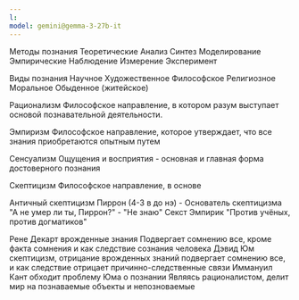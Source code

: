```yaml
---
l:
model: gemini@gemma-3-27b-it
---
```

Методы познания
 Теоретические
   Анализ
   Синтез
   Моделирование
 Эмпирические
   Наблюдение 
   Измерение
   Эксперимент

Виды познания
 Научное
 Художественное
 Философское
 Религиозное
 Моральное
 Обыденное (житейское)

Рационализм
 Философское направление, в котором разум выступает основой познавательной деятельности.

Эмпиризм 
 Философское направление, которое утверждает, что все знания приобретаются опытным путем

Сенсуализм
 Ощущения и восприятия - основная и главная форма достоверного познания

Скептицизм
 Философское направление, в основе

Античный скептицизм
 Пиррон (4-3 в до нэ) - Основатель скептицизма
 "А не умер ли ты, Пиррон?" - "Не знаю"
 Секст Эмпирик
 "Против учёных, против догматиков"

Рене Декарт
 врожденные знания
 Подвергает сомнению все, кроме факта сомнения и как следствие сознания человека
Дэвид Юм
 скептицизм, отрицание врожденных знаний
 подвергает сомнению все, и как следствие отрицает причинно-следственные связи
Иммануил Кант
 обходит проблему Юма о познании
 Являясь рационалистом, делит мир на познаваемые объекты и непозноваемые
